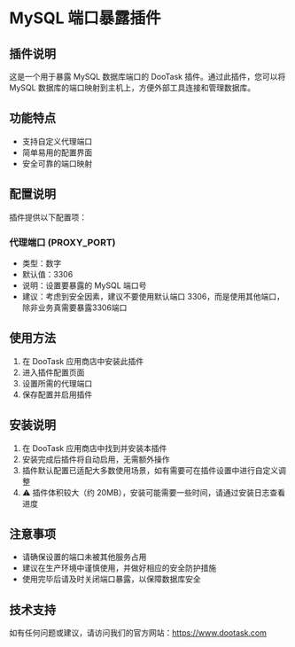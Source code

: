 # MySQL 端口暴露插件

## 插件说明
这是一个用于暴露 MySQL 数据库端口的 DooTask 插件。通过此插件，您可以将 MySQL 数据库的端口映射到主机上，方便外部工具连接和管理数据库。

## 功能特点
- 支持自定义代理端口
- 简单易用的配置界面
- 安全可靠的端口映射

## 配置说明
插件提供以下配置项：

### 代理端口 (PROXY_PORT)
- 类型：数字
- 默认值：3306
- 说明：设置要暴露的 MySQL 端口号
- 建议：考虑到安全因素，建议不要使用默认端口 3306，而是使用其他端口，除非业务真需要暴露3306端口

## 使用方法
1. 在 DooTask 应用商店中安装此插件
2. 进入插件配置页面
3. 设置所需的代理端口
4. 保存配置并启用插件

## 安装说明

1. 在 DooTask 应用商店中找到并安装本插件
2. 安装完成后插件将自动启用，无需额外操作
3. 插件默认配置已适配大多数使用场景，如有需要可在插件设置中进行自定义调整
4. ⚠️ 插件体积较大（约 20MB），安装可能需要一些时间，请通过安装日志查看进度


## 注意事项
- 请确保设置的端口未被其他服务占用
- 建议在生产环境中谨慎使用，并做好相应的安全防护措施
- 使用完毕后请及时关闭端口暴露，以保障数据库安全

## 技术支持
如有任何问题或建议，请访问我们的官方网站：https://www.dootask.com
